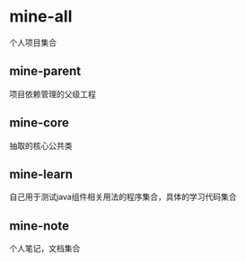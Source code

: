 # mine-all
个人项目集合

## mine-parent
项目依赖管理的父级工程

## mine-core
抽取的核心公共类

## mine-learn
自己用于测试java组件相关用法的程序集合，具体的学习代码集合

## mine-note
个人笔记，文档集合